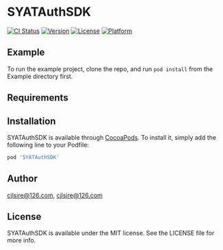 # SYATAuthSDK

[![CI Status](https://img.shields.io/travis/cjlsire@126.com/SYATAuthSDK.svg?style=flat)](https://travis-ci.org/cjlsire@126.com/SYATAuthSDK)
[![Version](https://img.shields.io/cocoapods/v/SYATAuthSDK.svg?style=flat)](https://cocoapods.org/pods/SYATAuthSDK)
[![License](https://img.shields.io/cocoapods/l/SYATAuthSDK.svg?style=flat)](https://cocoapods.org/pods/SYATAuthSDK)
[![Platform](https://img.shields.io/cocoapods/p/SYATAuthSDK.svg?style=flat)](https://cocoapods.org/pods/SYATAuthSDK)

## Example

To run the example project, clone the repo, and run `pod install` from the Example directory first.

## Requirements

## Installation

SYATAuthSDK is available through [CocoaPods](https://cocoapods.org). To install
it, simply add the following line to your Podfile:

```ruby
pod 'SYATAuthSDK'
```

## Author

cjlsire@126.com, cjlsire@126.com

## License

SYATAuthSDK is available under the MIT license. See the LICENSE file for more info.
